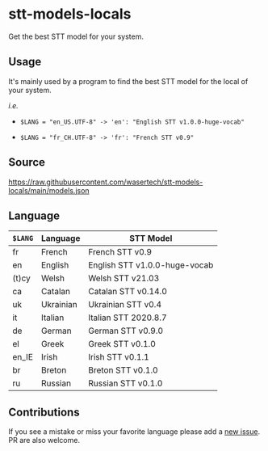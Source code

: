 # stt-models-locals

Get the best STT model for your system.

## Usage

It's mainly used by a program to find the best STT model for the local of your system.

_i.e._

 - `$LANG = "en_US.UTF-8" -> 'en': "English STT v1.0.0-huge-vocab"`

 - `$LANG = "fr_CH.UTF-8" -> 'fr': "French STT v0.9"`

## Source

https://raw.githubusercontent.com/wasertech/stt-models-locals/main/models.json

## Language

| `$LANG` | Language | STT Model |
| ------- | -------- | --------- |
| fr | French | French STT v0.9 |
| en | English | English STT v1.0.0-huge-vocab |
| (t)cy | Welsh | Welsh STT v21.03 |
| ca | Catalan | Catalan STT v0.14.0 |
| uk | Ukrainian | Ukrainian STT v0.4 |
| it | Italian | Italian STT 2020.8.7 |
| de | German | German STT v0.9.0 |
| el | Greek | Greek STT v0.1.0 |
| en_IE | Irish | Irish STT v0.1.1 |
| br | Breton | Breton STT v0.1.0 |
| ru | Russian | Russian STT v0.1.0 |

## Contributions

If you see a mistake or miss your favorite language please add a [new issue](https://github.com/wasertech/stt-models-locals/issues/new/choose). PR are also welcome. 
